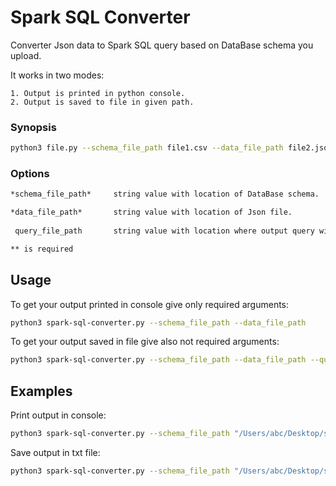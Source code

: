 # Spark SQL Converter

Converter Json data to Spark SQL query based on DataBase schema you upload. 

It works in two modes: 

    1. Output is printed in python console.
    2. Output is saved to file in given path. 

### Synopsis

```bash
python3 file.py --schema_file_path file1.csv --data_file_path file2.json [--query_file_path] file3.txt
```

### Options
```bash
*schema_file_path*     string value with location of DataBase schema.

*data_file_path*       string value with location of Json file.
 
 query_file_path       string value with location where output query will be saved. INCLUDE name of file and extension.

** is required 
```

## Usage
To get your output printed in console give only required arguments:
```bash
python3 spark-sql-converter.py --schema_file_path --data_file_path 
```
To get your output saved in file give also not required arguments:
```bash
python3 spark-sql-converter.py --schema_file_path --data_file_path --query_file_path
```

## Examples
Print output in console:
```bash
python3 spark-sql-converter.py --schema_file_path "/Users/abc/Desktop/schema.csv" --data_file_path "/Users/abc/Desktop/data.json" 
```
Save output in txt file:
```bash
python3 spark-sql-converter.py --schema_file_path "/Users/abc/Desktop/schema.csv" --data_file_path "/Users/abc/Desktop/data.json" --query_file_path "/Users/abc/Desktop/sql_query"
```
